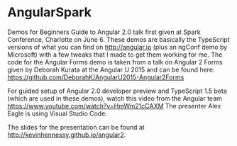 # AngularSpark
Demos for Beginners Guide to Angular 2.0 talk first given at Spark Conference, Charlotte on June 6.  These demos are basically the TypeScript versions of what you can find on http://angular.io (plus an ngConf demo by Microsoft) with a few tweaks that I made to get them working for me. The code for the Angular Forms demo is taken from a talk on Angular 2 Forms given by Deborah Kurata at the Angular U 2015 and can be found here: https://github.com/DeborahK/AngularU2015-Angular2Forms

For guided setup of Angular 2.0 developer preview and TypeScript 1.5 beta (which are used in these demos), watch this video from the Angular team https://www.youtube.com/watch?v=HmWm21cCAXM  The presenter Alex Eagle is using Visual Studio Code.

The slides for the presentation can be found at http://kevinhennessy.github.io/angular2.
